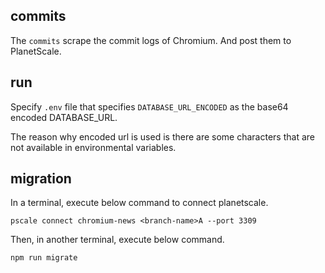 ## commits

The `commits` scrape the commit logs of Chromium. And post them to PlanetScale.

## run

Specify `.env` file that specifies `DATABASE_URL_ENCODED` as the base64 encoded DATABASE_URL.

The reason why encoded url is used is there are some characters that are not available in environmental variables.

## migration

In a terminal, execute below command to connect planetscale.

```shell
pscale connect chromium-news <branch-name>A --port 3309
```

Then, in another terminal, execute below command.

```shell
npm run migrate
```
